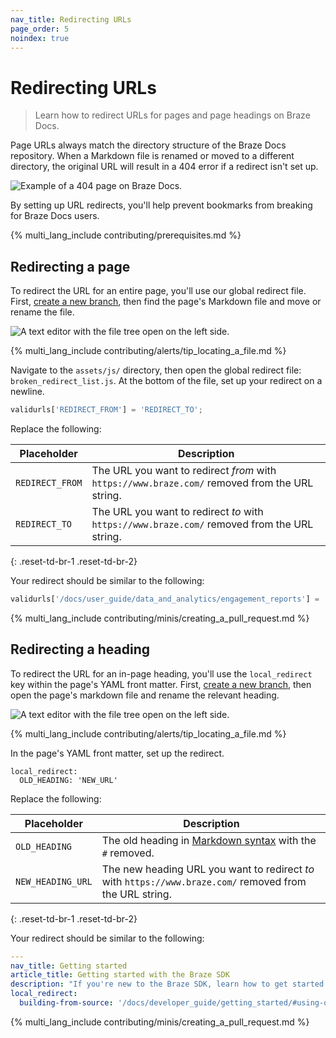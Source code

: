```yaml
---
nav_title: Redirecting URLs
page_order: 5
noindex: true
---
```


# Redirecting URLs

> Learn how to redirect URLs for pages and page headings on Braze Docs.

Page URLs always match the directory structure of the Braze Docs repository. When a Markdown file is renamed or moved to a different directory, the original URL will result in a 404 error if a redirect isn't set up.

![Example of a 404 page on Braze Docs.]()

By setting up URL redirects, you'll help prevent bookmarks from breaking for Braze Docs users.

{% multi_lang_include contributing/prerequisites.md %}

## Redirecting a page

To redirect the URL for an entire page, you'll use our global redirect file. First, [create a new branch]({{sitebase.url}}/docs/home/github/creating_a_new_branch), then find the page's Markdown file and move or rename the file.

![A text editor with the file tree open on the left side.]()

{% multi_lang_include contributing/alerts/tip_locating_a_file.md %}

Navigate to the `assets/js/` directory, then open the global redirect file: `broken_redirect_list.js`. At the bottom of the file, set up your redirect on a newline.

```javascript
validurls['REDIRECT_FROM'] = 'REDIRECT_TO';
```

Replace the following:

| Placeholder     | Description                                                                                    |
|-----------------|------------------------------------------------------------------------------------------------|
| `REDIRECT_FROM` | The URL you want to redirect _from_ with `https://www.braze.com/` removed from the URL string. |
| `REDIRECT_TO`   | The URL you want to redirect _to_ with `https://www.braze.com/` removed from the URL string.   |
{: .reset-td-br-1 .reset-td-br-2}

Your redirect should be similar to the following:

```javascript
validurls['/docs/user_guide/data_and_analytics/engagement_reports'] = '/docs/user_guide/data_and_analytics/your_reports/engagement_reports';
```

{% multi_lang_include contributing/minis/creating_a_pull_request.md %}

## Redirecting a heading

To redirect the URL for an in-page heading, you'll use the `local_redirect` key within the page's YAML front matter. First, [create a new branch]({{sitebase.url}}/docs/home/github/creating_a_new_branch), then open the page's markdown file and rename the relevant heading.

![A text editor with the file tree open on the left side.]()

{% multi_lang_include contributing/alerts/tip_locating_a_file.md %}

In the page's YAML front matter, set up the redirect.

```
local_redirect:
  OLD_HEADING: 'NEW_URL'
```

Replace the following:

| Placeholder       | Description                                                                                                                                   |
|-------------------|-----------------------------------------------------------------------------------------------------------------------------------------------|
| `OLD_HEADING`     | The old heading in [Markdown syntax](https://www.markdownguide.org/basic-syntax/#an-example-putting-the-parts-together) with the `#` removed. |
| `NEW_HEADING_URL` | The new heading URL you want to redirect _to_ with `https://www.braze.com/` removed from the URL string.                                      |
{: .reset-td-br-1 .reset-td-br-2}

Your redirect should be similar to the following:

```yaml
---
nav_title: Getting started
article_title: Getting started with the Braze SDK
description: "If you're new to the Braze SDK, learn how to get started."
local_redirect:
  building-from-source: '/docs/developer_guide/getting_started/#using-our-install-script'
```

{% multi_lang_include contributing/minis/creating_a_pull_request.md %}

